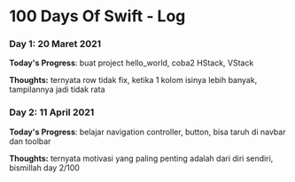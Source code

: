 # 100 Days Of Swift - Log

### Day 1: 20 Maret 2021

**Today's Progress**: buat project hello_world, coba2 HStack, VStack

**Thoughts:** ternyata row tidak fix, ketika 1 kolom isinya lebih banyak, tampilannya jadi tidak rata

### Day 2: 11 April 2021

**Today's Progress**: belajar navigation controller, button, bisa taruh di navbar dan toolbar

**Thoughts:** ternyata motivasi yang paling penting adalah dari diri sendiri, bismillah day 2/100
